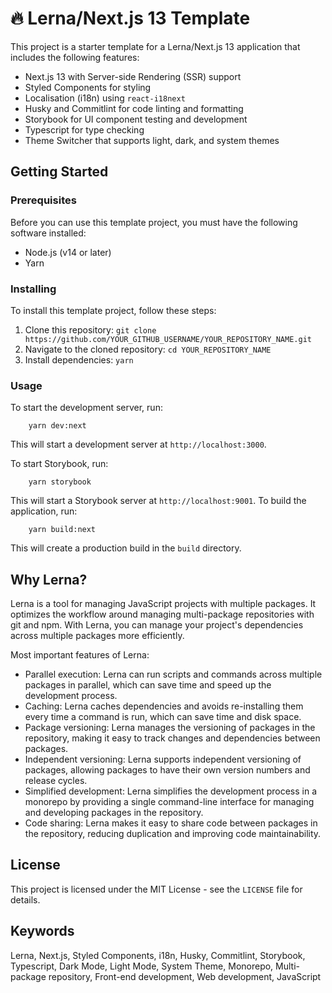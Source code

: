 # 🔥 Lerna/Next.js 13 Template 

This project is a starter template for a Lerna/Next.js 13 application that includes the following features:

- Next.js 13 with Server-side Rendering (SSR) support
- Styled Components for styling
- Localisation (i18n) using `react-i18next`
- Husky and Commitlint for code linting and formatting
- Storybook for UI component testing and development
- Typescript for type checking
- Theme Switcher that supports light, dark, and system themes

## Getting Started

### Prerequisites

Before you can use this template project, you must have the following software installed:

- Node.js (v14 or later)
- Yarn

### Installing

To install this template project, follow these steps:

1. Clone this repository: `git clone https://github.com/YOUR_GITHUB_USERNAME/YOUR_REPOSITORY_NAME.git`
2. Navigate to the cloned repository: `cd YOUR_REPOSITORY_NAME`
3. Install dependencies: `yarn`

### Usage

To start the development server, run:
```
    yarn dev:next
```
This will start a development server at `http://localhost:3000`.

To start Storybook, run:
```
    yarn storybook
```
This will start a Storybook server at `http://localhost:9001`.
To build the application, run:
```
    yarn build:next
```
This will create a production build in the `build` directory.

## Why Lerna?

Lerna is a tool for managing JavaScript projects with multiple packages. It optimizes the workflow around managing multi-package repositories with git and npm. With Lerna, you can manage your project's dependencies across multiple packages more efficiently.

Most important features of Lerna:

- Parallel execution: Lerna can run scripts and commands across multiple packages in parallel, which can save time and speed up the development process.
- Caching: Lerna caches dependencies and avoids re-installing them every time a command is run, which can save time and disk space.
- Package versioning: Lerna manages the versioning of packages in the repository, making it easy to track changes and dependencies between packages.
- Independent versioning: Lerna supports independent versioning of packages, allowing packages to have their own version numbers and release cycles.
- Simplified development: Lerna simplifies the development process in a monorepo by providing a single command-line interface for managing and developing packages in the repository.
- Code sharing: Lerna makes it easy to share code between packages in the repository, reducing duplication and improving code maintainability.

## License

This project is licensed under the MIT License - see the `LICENSE` file for details.

## Keywords

Lerna, Next.js, Styled Components, i18n, Husky, Commitlint, Storybook, Typescript, Dark Mode, Light Mode, System Theme, Monorepo, Multi-package repository, Front-end development, Web development, JavaScript

